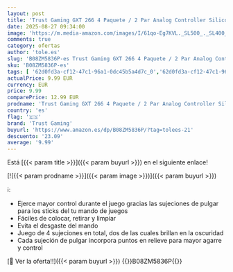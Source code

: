 ```yaml
---
layout: post
title: 'Trust Gaming GXT 266 4 Paquete / 2 Par Analog Controller Silicona Palo Grips Cap Joystick Thumb Grips Funda para Mando PS5/DualSense  Playstation 5  Negro'
date: 2025-08-27 09:34:00
image: 'https://m.media-amazon.com/images/I/61qo-Eg7KVL._SL500_._SL400_.jpg'
comments: true
category: ofertas
author: 'tole.es'
slug: 'B08ZM5836P-es Trust Gaming GXT 266 4 Paquete / 2 Par Analog Controller...'
sku: 'B08ZM5836P-es'
tags: [ '62d0fd3a-cf12-47c1-96a1-0dc45b5a4d7c_0','62d0fd3a-cf12-47c1-96a1-0dc45b5a4d7c_5501','856628d6-bd06-44c9-8556-c5cb75f77e2b_0','856628d6-bd06-44c9-8556-c5cb75f77e2b_3701','856628d6-bd06-44c9-8556-c5cb75f77e2b_8201','Accesorios','Accesorios para PS4, Xbox One y Nintendo Switch','Accesorios para PlayStation 4','Agarres para el pulgar para PlayStation 4','Arborist Merchandising Root','Hardware y juegos para PlayStation 4','Informática','Self Service','Special Features Stores','Videojuegos','playstation','trust gaming','🇪🇸', ]
actualPrice: 9.99 EUR
currency: EUR
price: 9.99
comparePrice: 12.99 EUR
prodname: 'Trust Gaming GXT 266 4 Paquete / 2 Par Analog Controller Silicona Palo Grips Cap Joystick Thumb Grips Funda para Mando PS5/DualSense  Playstation 5  Negro'
country: 'es'
flag: '🇪🇸'
brand: 'Trust Gaming'
buyurl: 'https://www.amazon.es/dp/B08ZM5836P/?tag=tolees-21'
descuento: '23.09'
average: '9.99'
---
```


Está [{{< param title >}}]({{< param buyurl >}}) en el siguiente enlace!

[![{{< param prodname >}}]({{< param image >}})]({{< param buyurl >}})

ℹ️:

- Ejerce mayor control durante el juego gracias las sujeciones de pulgar para los sticks del tu mando de juegos
- Fáciles de colocar, retirar y limpiar
- Evita el desgaste del mando
- Juego de 4 sujeciones en total, dos de las cuales brillan en la oscuridad
- Cada sujeción de pulgar incorpora puntos en relieve para mayor agarre y control

[🛒 Ver la oferta!!]({{< param buyurl >}})
{{<world>}}B08ZM5836P{{</world>}}
